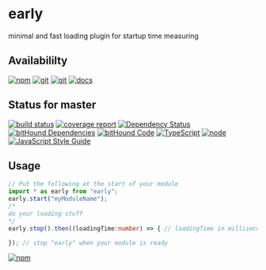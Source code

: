 # early
minimal and fast loading plugin for startup time measuring

## Availabililty
[![npm](https://push.rocks/assets/repo-button-npm.svg)](https://www.npmjs.com/package/early)
[![git](https://push.rocks/assets/repo-button-git.svg)](https://gitlab.com/pushrocks/early)
[![git](https://push.rocks/assets/repo-button-mirror.svg)](https://github.com/pushrocks/early)
[![docs](https://push.rocks/assets/repo-button-docs.svg)](https://pushrocks.gitlab.io/early/)

## Status for master
[![build status](https://gitlab.com/pushrocks/early/badges/master/build.svg)](https://gitlab.com/pushrocks/early/commits/master)
[![coverage report](https://gitlab.com/pushrocks/early/badges/master/coverage.svg)](https://gitlab.com/pushrocks/early/commits/master)
[![Dependency Status](https://david-dm.org/pushrocks/early.svg)](https://david-dm.org/pushrocks/early)
[![bitHound Dependencies](https://www.bithound.io/github/pushrocks/early/badges/dependencies.svg)](https://www.bithound.io/github/pushrocks/early/master/dependencies/npm)
[![bitHound Code](https://www.bithound.io/github/pushrocks/early/badges/code.svg)](https://www.bithound.io/github/pushrocks/early)
[![TypeScript](https://img.shields.io/badge/TypeScript-2.x-blue.svg)](https://nodejs.org/dist/latest-v6.x/docs/api/)
[![node](https://img.shields.io/badge/node->=%206.x.x-blue.svg)](https://nodejs.org/dist/latest-v6.x/docs/api/)
[![JavaScript Style Guide](https://img.shields.io/badge/code%20style-standard-brightgreen.svg)](http://standardjs.com/)

## Usage

```typescript
// Put the following at the start of your module
import * as early from "early";
early.start("myModuleName");
/*
do your loading stuff
*/
early.stop().then((loadingTime:number) => { // loadingTime in milliseconds

}); // stop "early" when your module is ready
```

[![npm](https://push.rocks/assets/repo-header.svg)](https://push.rocks)
